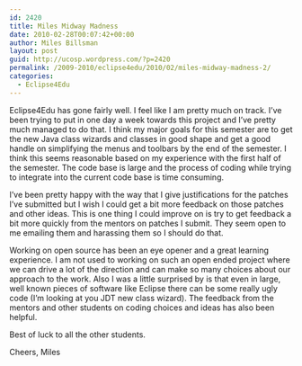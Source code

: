 ```yaml
---
id: 2420
title: Miles Midway Madness
date: 2010-02-28T00:07:42+00:00
author: Miles Billsman
layout: post
guid: http://ucosp.wordpress.com/?p=2420
permalink: /2009-2010/eclipse4edu/2010/02/miles-midway-madness-2/
categories:
  - Eclipse4Edu
---
```

Eclipse4Edu has gone fairly well. I feel like I am pretty much on track. I&#8217;ve been trying to put in one day a week towards this project and I&#8217;ve pretty much managed to do that. I think my major goals for this semester are to get the new Java class wizards and classes in good shape and get a good handle on simplifying the menus and toolbars by the end of the semester. I think this seems reasonable based on my experience with the first half of the semester. The code base is large and the process of coding while trying to integrate into the current code base is time consuming.

I&#8217;ve been pretty happy with the way that I give justifications for the patches I&#8217;ve submitted but I wish I could get a bit more feedback on those patches and other ideas. This is one thing I could improve on is try to get feedback a bit more quickly from the mentors on patches I submit. They seem open to me emailing them and harassing them so I should do that.

Working on open source has been an eye opener and a great learning experience. I am not used to working on such an open ended project where we can drive a lot of the direction and can make so many choices about our approach to the work. Also I was a little surprised by is that even in large, well known pieces of software like Eclipse there can be some really ugly code (I&#8217;m looking at you JDT new class wizard). The feedback from the mentors and other students on coding choices and ideas has also been helpful.

Best of luck to all the other students.

Cheers, Miles